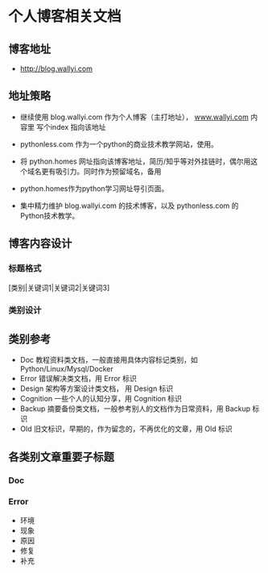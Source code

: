 # 个人博客相关文档

## 博客地址

- http://blog.wallyi.com

## 地址策略

- 继续使用 blog.wallyi.com 作为个人博客（主打地址）， www.wallyi.com 内容里 写个index  指向该地址
- pythonless.com 作为一个python的商业技术教学网站，使用。
- 将 python.homes 网址指向该博客地址，简历/知乎等对外挂链时，偶尔用这个域名更有吸引力。同时作为预留域名，备用
- python.homes作为python学习网址导引页面。

- 集中精力维护 blog.wallyi.com 的技术博客，以及 pythonless.com 的Python技术教学。

## 博客内容设计

### 标题格式

[类别|关键词1|关键词2|关键词3]

### 类别设计

## 类别参考

- Doc 教程资料类文档，一般直接用具体内容标记类别，如 Python/Linux/Mysql/Docker
- Error 错误解决类文档，用 Error 标识
- Design 架构等方案设计类文档， 用 Design 标识
- Cognition 一些个人的认知分享，用 Cognition 标识
- Backup 摘要备份类文档，一般参考别人的文档作为日常资料，用 Backup 标识
- Old 旧文标识，早期的，作为留念的，不再优化的文章，用 Old 标识

## 各类别文章重要子标题

### Doc

### Error

- 环境
- 现象
- 原因
- 修复
- 补充


